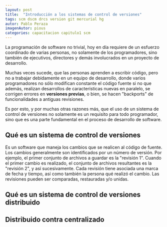 ```yaml
---
layout: post
title:  "Introducción a los sistemas de control de versiones"
tags: scm dscm drcs version git mercurial hg
autor: Pablo Peraza
imagenAutor: pious
categories: capacitacion capitulo1 scm
---
```

<div class="justificado">
<p>
	La programación de software no trivial, hoy en día requiere de un esfuerzo coordinado de varias personas, no solamente de los programadores, sino también de ejecutivos, directores y demás involucrados en un proyecto de desarrollo.
</p>
<p>
	Muchas veces sucede, que las personas aprenden a escribir código, pero no a trabajar debidamente en un equipo de desarrollo, donde varios programadores 
	no sólo modifican constante el código fuente si no que además, realizan desarrollos de características nuevas en paralelo, se corrigen errores en <b>versiones previas</b>, o bien, se hacen "backports" de funcionalidades a antiguas
	revisiones.
</p>
<p>
	Es por esto, y por muchas otras razones más, que el uso de un sistema de control de versiones no solamente es un requisito para todo programador, sino que es una parte fundamental en el proceso de desarrollo de software.
</p>
<h2>Qué es un sistema de control de versiones</h2>
<p>
	Es un software que maneja los cambios que se realicen al código de fuente. Los cambios generalmente son identificados por un número de versión. Por ejemplo,
	el primer conjunto de archivos a guardar es la "revisión 1". Cuando el primer cambio es realizado, el conjunto de archivos resultantes es la "revisión 2", y así sucesivamente. Cada revisión tiene asociada una marca de fecha y tiempo, así como también la persona qué realizó el cambio. Las revisiones pueden ser comparadas, restauradas y/o unidas.
</p>
<p>

</p>
<h2>Qué es un sistema de control de versiones distribuido</h2>
<h2>Distribuido contra centralizado</h2>
</div>
